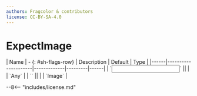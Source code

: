 ```yaml
---
authors: Fragcolor & contributors
license: CC-BY-SA-4.0
---
```



# ExpectImage

<div class="sh-parameters" markdown="1">
| Name | - {: #sh-flags-row} | Description | Default | Type |
|------|---------------------|-------------|---------|------|
| `<input>` || | | `Any` |
| `<output>` || | | `Image` |

</div>



--8<-- "includes/license.md"
